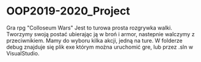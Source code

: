 # OOP2019-2020_Project
Gra rpg "Colloseum Wars" 
Jest to turowa prosta rozgrywka walki. Tworzymy swoją postać ubierając ją w broń i armor, nastepnie walczymy z przeciwnikiem.
Mamy do wyboru kilka akcji, jedną na ture. 
W folderze debug znajduje się plik exe którym można uruchomić gre, lub przez .sln w VisualStudio.
